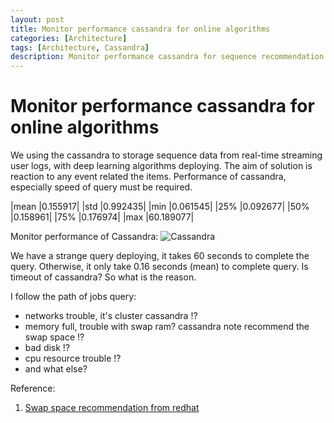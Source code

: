 ```yaml
---
layout: post
title: Monitor performance cassandra for online algorithms
categories: [Architecture]
tags: [Architecture, Cassandra]
description: Monitor performance cassandra for sequence recommendation models
--- 
```


# Monitor performance cassandra for online algorithms

We using the cassandra to storage sequence data from real-time streaming user logs, with deep learning algorithms deploying. 
The aim of solution is reaction to any event related the items. Performance of cassandra, especially speed of query must be required.

|mean   |0.155917|
|std    |0.992435|
|min    |0.061545|
|25%    |0.092677|
|50%    |0.158961|
|75%    |0.176974|
|max    |60.189077|

Monitor performance of Cassandra:
![Cassandra](https://lh3.googleusercontent.com/Z4I6lzGmk172GNDQVFTvXHshqoQ0YLs-vcD44Rwg92fpZcH4AsMzgZ2SpnJFUySs7ko831-l8pcTGo8cBUP-mA_dQ5bslxp3I3q4wlMxZ0BtrbMFKv7InAq5xKUiHApP8ZCptWcyvvA20_HH9-zNqJGrYFi4SJQJI5P3rqHx4jYwWD9c-gt1jvjvUunmjkN-UiOqOY3RsmlIvrfYVBOWgATLrSa9sVDhamkxuY_4Xscr_zBmqhydBOmf7i8pdtmsJQQV5fhSGbHkWCsa7V2J-r5uA9K59hoLFniw47IY2hc8EsbsVKg2H_e0US7-1gq9lOMwkozDSvPblSGEkfbxBALHVz4nd9HLQEB_GbCcDFcGJddM1_8iygRt9EUcHkLCL_QPzb_JTVwaKgCf3LtkmALfXNbBFG-n4qqmpAQEXzMZHS1oEZmhBXsk2VVP_4hNS_B33hSLNXhze0-cfeZYFRq15kwVGcMobMtAsWT8yw_hQWSLrv-9yQpsPa7AhocrM0T3YeOUZOvhdzk6zUqqB3S-H0H3dJ8W5dy_fs7h6aNk9n71V-6DcgHeaBu8f9NUPmL3juRx9CLwgknLukNNlUUml5gV2xnkhY1BTgKQVSWtw4AmHKccJC4ErZexycqklfLEpC0ZYc3ePByM2g4CkmZgWOY76II=w395-h278-no)

We have a strange query deploying, it takes 60 seconds to complete the query. Otherwise, it only take 0.16 seconds (mean) to complete query. 
Is timeout of cassandra? So what is the reason.

I follow the path of jobs query:
- networks trouble, it's cluster cassandra !?
- memory full, trouble with swap ram? cassandra note recommend the swap space !?
- bad disk !?
- cpu resource trouble !?
- and what else?


Reference:
1. [Swap space recommendation from redhat](https://access.redhat.com/documentation/en-us/red_hat_enterprise_linux/7/html/storage_administration_guide/ch-swapspace)
